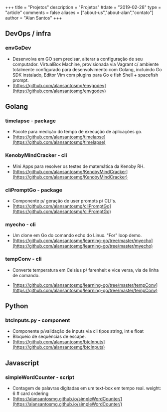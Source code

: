 +++
title = "Projetos"
description = "Projetos"
#date = "2019-02-28"
type = "article"
comments = false
aliases = ["about-us","about-alan","contato"]
author = "Alan Santos"
+++

## DevOps / infra

### envGoDev

* Desenvolva em GO sem precisar, alterar a configuração de seu computador. VirtualBox Machine, provisionada via Vagrant c/ ambiente totalmente configurado para desenvolvimento com Golang, incluindo Go SDK instalado, Editor Vim com plugins para Go e fish Shell + spacefish prompt. 
* [https://github.com/alansantosmg/envgodev](https://github.com/alansantosmg/envgodev)
  

## Golang
### timelapse - package

* Pacote para medição do tempo de execução de aplicações go.
* [https://github.com/alansantosmg/timelapse](https://github.com/alansantosmg/timelapse)

### KenobyMindCracker - cli
* Mini Apps para resolver os testes de matemática da Kenoby RH.
* [https://github.com/alansantosmg/KenobyMindCracker](https://github.com/alansantosmg/KenobyMindCracker)

### cliPromptGo - package
* Componente p/ geração de user prompts p/ CLI's.
* [https://github.com/alansantosmg/cliPromptGo](https://github.com/alansantosmg/cliPromptGo)

### myecho - cli
* Um clone em Go do comando echo do Linux. "For" loop demo.
* [https://github.com/alansantosmg/learning-go/tree/master/myecho](https://github.com/alansantosmg/learning-go/tree/master/myecho)

### tempConv - cli
* Converte temperatura em Celsius p/ farenheit e vice versa, via de linha de comando.

* [https://github.com/alansantosmg/learning-go/tree/master/tempConv](https://github.com/alansantosmg/learning-go/tree/master/tempConv)

## Python

### btcInputs.py - component

* Componente p/validação de inputs via cli tipos string, int e float
* Bloqueio de sequências de escape.
* [https://github.com/alansantosmg/btcInputs](https://github.com/alansantosmg/btcInputs)

## Javascript

### simpleWordCounter - script

* Contagem de palavras digitadas em um text-box em tempo real.
weight: 6 # card ordering
* [https://alansantosmg.github.io/simpleWordCounter/](https://alansantosmg.github.io/simpleWordCounter/)